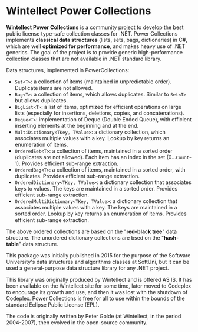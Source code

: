 # Wintellect Power Collections

**Wintellect Power Collections** is a community project to develop the best public license type-safe collection classes for .NET. Power Collections implements **classical data structures** (lists, sets, bags, dictionaries) in C#, which are well **optimized for performance**, and makes heavy use of .NET generics. The goal of the project is to provide generic high-performance collection classes that are not available in .NET standard library.

Data structures, implemented in PowerCollections:
  - `Set<T>`: a collection of items (maintained in unpredictable order). Duplicate items are not allowed.
  - `Bag<T>`: a collection of items, which allows duplicates. Similar to `Set<T>` but allows duplicates.
  - `BigList<T>`: a list of items, optimized for efficient operations on large lists (especially for insertions, deletions, copies, and concatenations).
  - `Deque<T>`: implementation of Deque (Double Ended Queue), with efficient inserting elements at the beginning and at the end.
  - `MultiDictionary<TKey, TValue>`: a dictionary collection, which associates multiple values with a key. Lookup by key returns an enumeration of items.
  - `OrderedSet<T>`: a collection of items, maintained in a sorted order (duplicates are not allowed). Each item has an index in the set (0...`Count`-1). Provides efficient sub-range extraction.
  - `OrderedBag<T>`: a collection of items, maintained in a sorted order, with duplicates. Provides efficient sub-range extraction.
  - `OrderedDictionary<TKey, TValue>`: a dictionary collection that associates keys to values. The keys are maintained in a sorted order. Provides efficient sub-range extraction.
  - `OrderedMultiDictionary<TKey, TValue>`: a dictionary collection that associates multiple values with a key. The keys are maintained in a sorted order. Lookup by key returns an enumeration of items. Provides efficient sub-range extraction.

The above ordered collections are based on the "**red–black tree**" data structure. The unordered dictionary collections are bsed on the "**hash-table**" data structure.

This package was initially published in 2015 for the purpose of the Software University's data structures and algorithms classes at SoftUni, but it can be used a general-purpose data structure library for any .NET project.

This library was originally produced by Wintellect and is offered AS IS. It has been available on the Wintellect site for some time, later moved to Codeplex to encourage its growth and use, and then it was lost with the shutdown of Codeplex. Power Collections is free for all to use within the bounds of the standard Eclipse Public License (EPL).

The code is originally written by Peter Golde (at Wintellect, in the period 2004-2007), then evolved in the open-source community.
